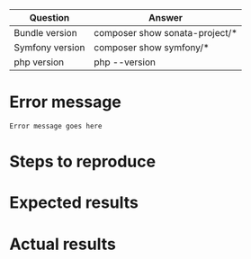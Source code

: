 <!--
    Before you open an issue, make sure this one does not already exists.
    Please also read the "guidelines for contributing" link above before posting.
-->

<!--
    If you are reporting a bug, please try to fill in the following.
    Otherwise remove it.
-->

| Question       | Answer
|----------------|-------------------------------
| Bundle version | composer show sonata-project/*
| Symfony version| composer show symfony/*
| php version    | php --version

# Error message

```
Error message goes here
```

# Steps to reproduce

# Expected results

# Actual results
